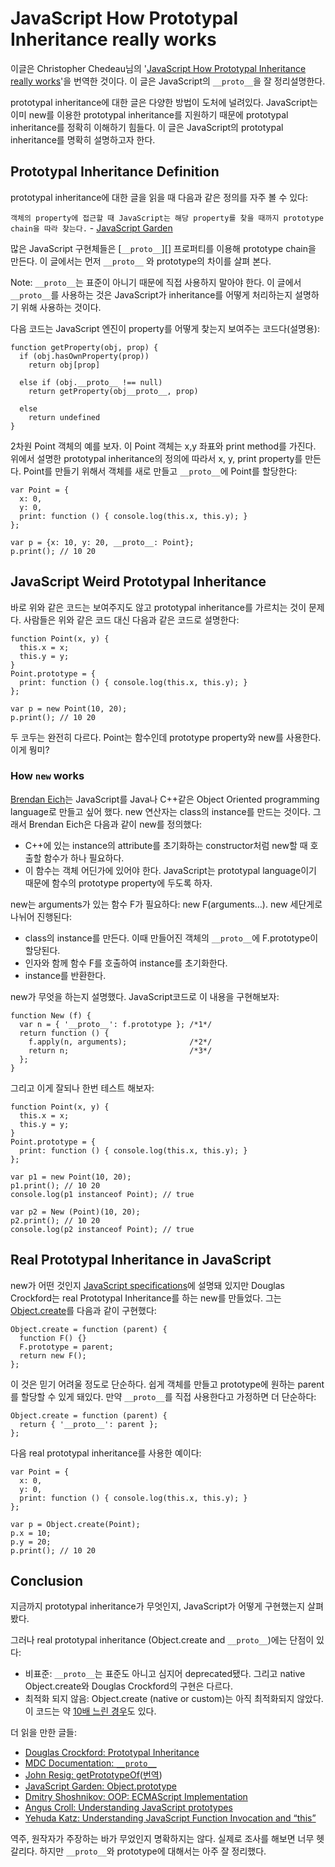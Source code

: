 # JavaScript How Prototypal Inheritance really works

이글은 Christopher Chedeau님의 '[JavaScript How Prototypal Inheritance really works][]'을 번역한 것이다. 이 글은 JavaScript의 `__proto__`을 잘 정리설명한다.

[JavaScript How Prototypal Inheritance really works]: http://blog.vjeux.com/2011/javascript/how-prototypal-inheritance-really-works.html

prototypal inheritance에 대한 글은 다양한 방법이 도처에 널려있다. JavaScript는 이미 new를 이용한 prototypal inheritance를 지원하기 때문에 prototypal inheritance를 정확히 이해하기 힘들다. 이 글은 JavaScript의 prototypal inheritance를 명확히 설명하고자 한다.

## Prototypal Inheritance Definition

prototypal inheritance에 대한 글을 읽을 때 다음과 같은 정의를 자주 볼 수 있다:

`객체의 property에 접근할 때 JavaScript는 해당 property를 찾을 때까지 prototype chain을 따라 찾는다.` - [JavaScript Garden](http://bonsaiden.github.com/JavaScript-Garden/#object.prototype)

많은 JavaScript 구현체들은 [`__proto__`][] 프로퍼티를 이용해 prototype chain을 만든다. 이 글에서는 먼저 `__proto__` 와 prototype의 차이를 살펴 본다.

Note: `__proto__`는 표준이 아니기 때문에 직접 사용하지 말아야 한다. 이 글에서 `__proto__`를 사용하는 것은 JavaScript가 inheritance를 어떻게 처리하는지 설명하기 위해 사용하는 것이다.

다음 코드는 JavaScript 엔진이 property를 어떻게 찾는지 보여주는 코드다(설명용):

    function getProperty(obj, prop) {
      if (obj.hasOwnProperty(prop))
        return obj[prop]

      else if (obj.__proto__ !== null)
        return getProperty(obj__proto__, prop)

      else
        return undefined
    }

2차원 Point 객체의 예를 보자. 이 Point 객체는 x,y 좌표와 print method를 가진다. 위에서 설명한 prototypal inheritance의 정의에 따라서 x, y, print property를 만든다. Point를 만들기 위해서 객체를 새로 만들고 `__proto__`에 Point를 할당한다:

    var Point = {
      x: 0,
      y: 0,
      print: function () { console.log(this.x, this.y); }
    };

    var p = {x: 10, y: 20, __proto__: Point};
    p.print(); // 10 20

## JavaScript Weird Prototypal Inheritance

바로 위와 같은 코드는 보여주지도 않고 prototypal inheritance를 가르치는 것이 문제다. 사람들은 위와 같은 코드 대신 다음과 같은 코드로 설명한다:

    function Point(x, y) {
      this.x = x;
      this.y = y;
    }
    Point.prototype = {
      print: function () { console.log(this.x, this.y); }
    };

    var p = new Point(10, 20);
    p.print(); // 10 20

두 코두는 완전히 다르다. Point는 함수인데 prototype property와 new를 사용한다. 이게 뭥미?

### How `new` works

[Brendan Eich](http://brendaneich.com/)는 JavaScript를 Java나 C++같은 Object Oriented programming language로 만들고 싶어 했다. new 연산자는 class의 instance를 만드는 것이다. 그래서 Brendan Eich은 다음과 같이 new를 정의했다:

 * C++에 있는 instance의 attribute를 초기화하는 constructor처럼 new할 때 호출할 함수가 하나 필요하다.
 * 이 함수는 객체 어딘가에 있어야 한다. JavaScript는 prototypal language이기 때문에 함수의 prototype property에 두도록 하자.

new는 arguments가 있는 함수 F가 필요하다: new F(arguments…). new 세단게로 나뉘어 진행된다:

 - class의 instance를 만든다. 이때 만들어진 객체의 `__proto__`에 F.prototype이 할당된다.
 - 인자와 함께 함수 F를 호출하여 instance를 초기화한다.
 - instance를 반환한다.

new가 무엇을 하는지 설명했다. JavaScript코드로 이 내용을 구현해보자:

    function New (f) {
      var n = { '__proto__': f.prototype }; /*1*/
      return function () {
        f.apply(n, arguments);              /*2*/
        return n;                           /*3*/
      };
    }

그리고 이게 잘되나 한번 테스트 해보자:

    function Point(x, y) {
      this.x = x;
      this.y = y;
    }
    Point.prototype = {
      print: function () { console.log(this.x, this.y); }
    };

    var p1 = new Point(10, 20);
    p1.print(); // 10 20
    console.log(p1 instanceof Point); // true

    var p2 = New (Point)(10, 20);
    p2.print(); // 10 20
    console.log(p2 instanceof Point); // true

## Real Prototypal Inheritance in JavaScript

new가 어떤 것인지 [JavaScript specifications](http://www.ecma-international.org/publications/files/ECMA-ST/Ecma-262.pdf)에
설명돼 있지만 Douglas Crockford는 real Prototypal Inheritance를 하는 new를 만들었다. 그는 [Object.create](http://JavaScript.crockford.com/prototypal.html)를 다음과 같이 구현했다:

    Object.create = function (parent) {
      function F() {}
      F.prototype = parent;
      return new F();
    };

이 것은 믿기 어려울 정도로 단순하다. 쉽게 객체를 만들고 prototype에 원하는 parent를 할당할 수 있게 돼있다. 만약 `__proto__`를 직접 사용한다고 가정하면 더 단순하다:

    Object.create = function (parent) {
      return { '__proto__': parent };
    };

다음 real prototypal inheritance를 사용한 예이다:

    var Point = {
      x: 0,
      y: 0,
      print: function () { console.log(this.x, this.y); }
    };

    var p = Object.create(Point);
    p.x = 10;
    p.y = 20;
    p.print(); // 10 20

## Conclusion

지금까지 prototypal inheritance가 무엇인지, JavaScript가 어떻게 구현했는지 살펴봤다.

그러나 real prototypal inheritance (Object.create and `__proto__`)에는 단점이 있다:

 * 비표준: `__proto__`는 표준도 아니고 심지어 deprecated됐다. 그리고 native Object.create와 Douglas Crockford의 구현은 다르다.
 * 최적화 되지 않음: Object.create (native or custom)는 아직 최적화되지 않았다. 이 코드는 약 [10배 느린 경우](http://jsperf.com/object-create-vs-crockford-vs-jorge-vs-constructor/16)도 있다.

더 읽을 만한 글들:

 * [Douglas Crockford: Prototypal Inheritance](http://JavaScript.crockford.com/prototypal.html)
 * [MDC Documentation: `__proto__`](https://developer.mozilla.org/en/JavaScript/Reference/Global_Objects/Object/proto)
 * [John Resig: getPrototypeOf](http://ejohn.org/blog/objectgetprototypeof/)([번역](/articles/2011/1317693360.html))
 * [JavaScript Garden: Object.prototype](http://bonsaiden.github.com/JavaScript-Garden/#object.prototype)
 * [Dmitry Shoshnikov: OOP: ECMAScript Implementation](http://dmitrysoshnikov.com/ecmascript/chapter-7-2-oop-ecmascript-implementation/)
 * [Angus Croll: Understanding JavaScript prototypes](http://JavaScriptweblog.wordpress.com/2010/06/07/understanding-JavaScript-prototypes/)
 * [Yehuda Katz: Understanding JavaScript Function Invocation and “this”](http://yehudakatz.com/2011/08/11/understanding-JavaScript-function-invocation-and-this/)

역주, 원작자가 주장하는 바가 무었인지 명확하지는 않다. 실제로 조사를 해보면 너무 헷갈리다. 하지만 `__proto__`와 prototype에 대해서는 아주 잘 정리했다.
